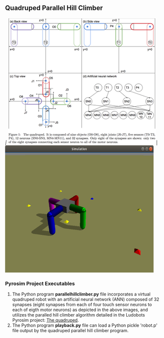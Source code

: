 ## Quadruped Parallel Hill Climber

_|_
<img src="./kA4oznt.png" width="485" height="416" alt="Quadruped Virtual Robot Engineering Diagram from https://imgur.com/kA4oznt">|<img src="./quadruped.png" width="485" height="416" alt="Virtual Quadruped Robot"/>

### Pyrosim Project Executables

1. The Python program **parallelhillclimber.py** file incorporates a virtual quadruped robot with an artificial neural network (ANN) composed of 32 synapses (eight synapses from each of four touch sensor neurons to each of eigth motor neurons) as depicted in the above images, and utilizes the paralled hill climber algorithm detailed in the Ludobots Pyrosim project: [The quadruped](https://www.reddit.com/r/ludobots/wiki/pyrosim/quadruped).
2. The Python program **playback.py** file can load a Python pickle 'robot.p' file output by the quadruped parallel hill climber program.

